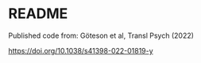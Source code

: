 # README

Published code from: Göteson et al, Transl Psych (2022)

https://doi.org/10.1038/s41398-022-01819-y
